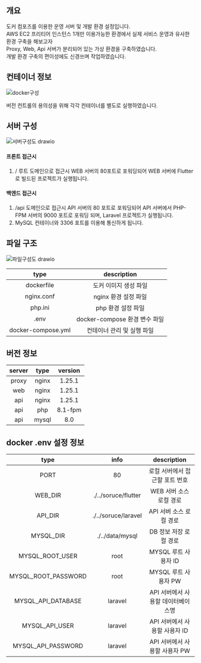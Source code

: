 ## 개요
도커 컴포즈를 이용한 운영 서버 및 개발 환경 설정입니다.  
AWS EC2 프리티어 인스턴스 1개만 이용가능한 환경에서 실제 서비스 운영과 유사한 환경 구축을 해보고자  
Proxy, Web, Api 서버가 분리되어 있는 가상 환경을 구축하였습니다.  
개발 환경 구축의 편이성에도 신경쓰며 작업하였습니다.

## 컨테이너 정보
![docker구성](https://github.com/user-attachments/assets/49bfcbbd-3f31-4c77-b410-1764ecb5c861)

버전 컨트롤의 용의성을 위해 각각 컨테이너를 별도로 실행하였습니다.

## 서버 구성
![서버구성도 drawio](https://github.com/user-attachments/assets/6b8fb2fc-c8f0-405b-a556-137946022ab3)

#### 프론트 접근시
1. / 루트 도메인으로 접근시 WEB 서버의 80포트로 포워딩되어 WEB 서버에 Flutter로 빌드된 프로젝트가 실행됩니다.
   
#### 백엔드 접근시
1. /api 도메인으로 접근시 API 서버의 80 포트로 포워딩되어 API 서버에서 PHP-FPM 서버의 9000 포트로 포워딩 되며, Laravel 프로젝트가 실행됩니다.
2. MySQL 컨테이너와 3306 포트를 이용해 통신하게 됩니다.

## 파일 구조
![파일구성도 drawio](https://github.com/user-attachments/assets/752c81fa-bccc-47fc-aeea-d093880e3bc4)

|type|description
|:--:|:--:
|dockerfile|도커 이미지 생성 파일
|nginx.conf|nginx 환경 설정 파일
|php.ini|php 환경 설정 파일
|.env|docker-compose 환경 변수 파일
|docker-compose.yml|컨테이너 관리 및 실행 파일

## 버전 정보
|server|type|version
|:--:|:--:|:--:
|proxy|nginx|1.25.1
|web|nginx|1.25.1
|api|nginx|1.25.1
|api|php|8.1-fpm
|api|mysql|8.0

## docker .env 설정 정보
|type|info|description
|:--:|:--:|:--:
|PORT|80|로컬 서버에서 접근할 포트 번호
|WEB_DIR|./../soruce/flutter|WEB 서버 소스 로컬 경로
|API_DIR|./../soruce/laravel|API 서버 소스 로컬 경로
|MYSQL_DIR|./../data/mysql|DB 정보 저장 로컬 경로
|MYSQL_ROOT_USER|root|MYSQL 루트 사용자 ID
|MYSQL_ROOT_PASSWORD|root|MYSQL 루트 사용자 PW
|MYSQL_API_DATABASE|laravel|API 서버에서 사용할 데이터베이스명
|MYSQL_API_USER|laravel|API 서버에서 사용할 사용자 ID
|MYSQL_API_PASSWORD|laravel|API 서버에서 사용할 사용자 PW
